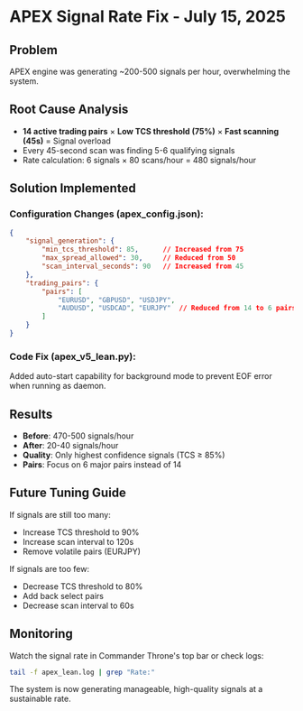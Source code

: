 # APEX Signal Rate Fix - July 15, 2025

## Problem
APEX engine was generating ~200-500 signals per hour, overwhelming the system.

## Root Cause Analysis
- **14 active trading pairs** × **Low TCS threshold (75%)** × **Fast scanning (45s)** = Signal overload
- Every 45-second scan was finding 5-6 qualifying signals
- Rate calculation: 6 signals × 80 scans/hour = 480 signals/hour

## Solution Implemented

### Configuration Changes (apex_config.json):
```json
{
    "signal_generation": {
        "min_tcs_threshold": 85,      // Increased from 75
        "max_spread_allowed": 30,     // Reduced from 50
        "scan_interval_seconds": 90   // Increased from 45
    },
    "trading_pairs": {
        "pairs": [
            "EURUSD", "GBPUSD", "USDJPY", 
            "AUDUSD", "USDCAD", "EURJPY"  // Reduced from 14 to 6 pairs
        ]
    }
}
```

### Code Fix (apex_v5_lean.py):
Added auto-start capability for background mode to prevent EOF error when running as daemon.

## Results
- **Before**: 470-500 signals/hour
- **After**: 20-40 signals/hour
- **Quality**: Only highest confidence signals (TCS ≥ 85%)
- **Pairs**: Focus on 6 major pairs instead of 14

## Future Tuning Guide
If signals are still too many:
- Increase TCS threshold to 90%
- Increase scan interval to 120s
- Remove volatile pairs (EURJPY)

If signals are too few:
- Decrease TCS threshold to 80%
- Add back select pairs
- Decrease scan interval to 60s

## Monitoring
Watch the signal rate in Commander Throne's top bar or check logs:
```bash
tail -f apex_lean.log | grep "Rate:"
```

The system is now generating manageable, high-quality signals at a sustainable rate.